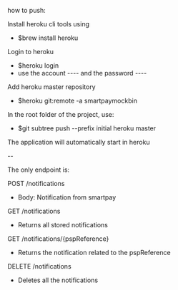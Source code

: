 how to push:

Install heroku cli tools using
- $brew install heroku

Login to heroku
- $heroku login
- use the account ---- and the password ----

Add heroku master repository
- $heroku git:remote -a smartpaymockbin

In the root folder of the project, use:
- $git subtree push --prefix initial heroku master

The application will automatically start in heroku

--

The only endpoint is:

POST /notifications
- Body: Notification from smartpay

GET /notifications
- Returns all stored notifications

GET /notifications/{pspReference}
- Returns the notification related to the pspReference

DELETE /notifications
- Deletes all the notifications 
